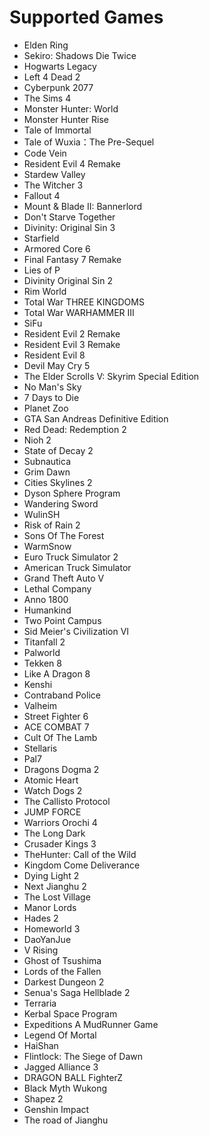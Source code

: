 # Supported Games
- Elden Ring 
- Sekiro: Shadows Die Twice 
- Hogwarts Legacy 
- Left 4 Dead 2 
- Cyberpunk 2077 
- The Sims 4  
- Monster Hunter: World 
- Monster Hunter Rise 
- Tale of Immortal 
- Tale of Wuxia：The Pre-Sequel 
- Code Vein 
- Resident Evil 4 Remake 
- Stardew Valley 
- The Witcher 3 
- Fallout 4 
- Mount & Blade II: Bannerlord 
- Don't Starve Together 
- Divinity: Original Sin 3 
- Starfield 
- Armored Core 6 
- Final Fantasy 7 Remake 
- Lies of P 
- Divinity Original Sin 2 
- Rim World 
- Total War THREE KINGDOMS 
- Total War WARHAMMER III 
- SiFu 
- Resident Evil 2 Remake 
- Resident Evil 3 Remake 
- Resident Evil 8 
- Devil May Cry 5 
- The Elder Scrolls V: Skyrim Special Edition 
- No Man's Sky 
- 7 Days to Die 
- Planet Zoo 
- GTA San Andreas Definitive Edition 
- Red Dead: Redemption 2 
- Nioh 2 
- State of Decay 2 
- Subnautica 
- Grim Dawn 
- Cities Skylines 2 
- Dyson Sphere Program 
- Wandering Sword 
- WulinSH 
- Risk of Rain 2 
- Sons Of The Forest 
- WarmSnow 
- Euro Truck Simulator 2 
- American Truck Simulator 
- Grand Theft Auto V 
- Lethal Company 
- Anno 1800 
- Humankind 
- Two Point Campus 
- Sid Meier's Civilization VI 
- Titanfall 2 
- Palworld 
- Tekken 8 
- Like A Dragon 8 
- Kenshi 
- Contraband Police 
- Valheim 
- Street Fighter 6 
- ACE COMBAT 7 
- Cult Of The Lamb 
- Stellaris 
- Pal7 
- Dragons Dogma 2 
- Atomic Heart 
- Watch Dogs 2 
- The Callisto Protocol 
- JUMP FORCE 
- Warriors Orochi 4 
- The Long Dark 
- Crusader Kings 3 
- TheHunter: Call of the Wild 
- Kingdom Come Deliverance 
- Dying Light 2 
- Next Jianghu 2 
- The Lost Village 
- Manor Lords 
- Hades 2 
- Homeworld 3 
- DaoYanJue 
- V Rising 
- Ghost of Tsushima 
- Lords of the Fallen 
- Darkest Dungeon 2 
- Senua's Saga Hellblade 2 
- Terraria 
- Kerbal Space Program 
- Expeditions A MudRunner Game 
- Legend Of Mortal 
- HaiShan
- Flintlock: The Siege of Dawn
- Jagged Alliance 3
- DRAGON BALL FighterZ
- Black Myth Wukong
- Shapez 2
- Genshin Impact
- The road of Jianghu
